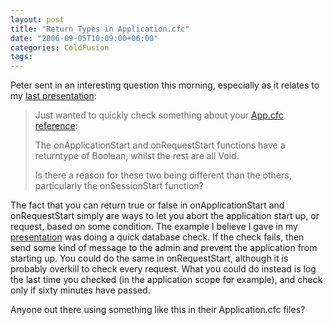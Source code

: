 ```yaml
---
layout: post
title: "Return Types in Application.cfc"
date: "2006-09-05T10:09:00+06:00"
categories: ColdFusion 
tags: 
---
```


Peter sent in an interesting question this morning, especially as it relates to my <a href="http://ray.camdenfamily.com/index.cfm/2006/9/1/Applicationcfc-Presentation-Files--Recording-URL--Next-Meeting">last presentation</a>:

<blockquote>
Just wanted to quickly check something about your <a href="http://ray.camdenfamily.com/downloads/app.pdf">App.cfc reference</a>:

The onApplicationStart and onRequestStart functions have a returntype of Boolean, whilst the rest are all Void.

Is there a reason for these two being different
than the others, particularly the onSessionStart function? 
</blockquote>

The fact that you can return true or false in onApplicationStart and onRequestStart simply are ways to let you abort the application start up, or request, based on some condition. The example I believe I gave in my <a href="http://ray.camdenfamily.com/index.cfm/2006/9/1/Applicationcfc-Presentation-Files--Recording-URL--Next-Meeting">presentation</a> was doing a quick database check. If the check fails, then send some kind of message to the admin and prevent the application from starting up. You could do the same in onRequestStart, although it is probably overkill to check every request. What you could do instead is log the last time you checked (in the application scope for example), and check only if sixty minutes have passed. 

Anyone out there using something like this in their Application.cfc files?